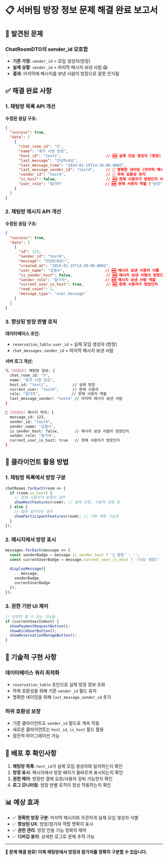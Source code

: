# 📋 서버팀 방장 정보 문제 해결 완료 보고서

## 🐛 발견된 문제

### **ChatRoomDTO의 sender_id 모호함**
- **기존 가정**: `sender_id` = 모임 생성자(방장) 
- **실제 상황**: `sender_id` = 마지막 메시지 보낸 사람 😱
- **결과**: 마지막에 메시지를 보낸 사람이 방장으로 잘못 인식됨

## ✅ 해결 완료 사항

### **1. 채팅방 목록 API 개선**

**수정된 응답 구조:**
```json
{
  "success": true,
  "data": [
    {
      "chat_room_id": "5",
      "name": "축구 시청 모임",
      "host_id": "test1",                    // 🆕 실제 모임 생성자 (방장)
      "last_message": "안녕하세요",
      "last_message_time": "2024-01-15T14:30:00.000Z",
      "last_message_sender_id": "test4",     // 🔧 명확한 네이밍 (마지막 메시지 보낸 사람)
      "sender_id": "test4",                  // 🔧 하위 호환성 유지
      "is_host": false,                      // 🆕 현재 사용자가 방장인지 여부
      "user_role": "참가자"                   // 🆕 현재 사용자 역할 ("방장" or "참가자")
    }
  ]
}
```

### **2. 채팅방 메시지 API 개선**

**수정된 응답 구조:**
```json
{
  "success": true,
  "data": [
    {
      "id": 123,
      "sender_id": "test4",
      "message": "안녕하세요!",
      "created_at": "2024-01-15T14:30:00.000Z",
      "user_name": "김철수",                  // 🆕 메시지 보낸 사용자 이름
      "is_sender_host": false,               // 🆕 메시지 보낸 사람이 방장인지
      "sender_role": "참가자",                // 🆕 메시지 보낸 사람 역할
      "current_user_is_host": true,          // 🆕 현재 사용자가 방장인지
      "read_count": 2,
      "message_type": "user_message"
    }
  ]
}
```

### **3. 향상된 방장 판별 로직**

**데이터베이스 조인:**
- `reservation_table.user_id` = 실제 모임 생성자 (방장)
- `chat_messages.sender_id` = 마지막 메시지 보낸 사람

**서버 로그 개선:**
```bash
🔍 [DEBUG] 채팅방 정보: {
  chat_room_id: "5",
  name: "축구 시청 모임",
  host_id: "test1",           // 실제 방장
  current_user: "test4",      // 현재 사용자
  role: "참가자",              // 현재 사용자 역할
  last_message_sender: "test4" // 마지막 메시지 보낸 사람
}

📝 [DEBUG] 메시지 처리: {
  message_id: 123,
  sender_id: "test4",
  sender_name: "김철수",
  is_sender_host: false,       // 메시지 보낸 사람이 방장인지
  sender_role: "참가자",
  current_user_is_host: true   // 현재 사용자가 방장인지
}
```

## 🎯 클라이언트 활용 방법

### **1. 채팅방 목록에서 방장 구분**
```typescript
chatRooms.forEach(room => {
  if (room.is_host) {
    // 현재 사용자가 방장인 경우
    showHostFeatures(room); // 결제 요청, 사용자 강퇴 등
  } else {
    // 일반 참가자인 경우
    showParticipantFeatures(room); // 기본 채팅 기능만
  }
});
```

### **2. 메시지에서 방장 표시**
```typescript
messages.forEach(message => {
  const senderBadge = message.is_sender_host ? '👑 방장' : '';
  const currentUserBadge = message.current_user_is_host ? '(나는 방장)' : '';
  
  displayMessage({
    ...message,
    senderBadge,
    currentUserBadge
  });
});
```

### **3. 권한 기반 UI 제어**
```typescript
// 방장만 할 수 있는 기능들
if (currentUserIsHost) {
  showPaymentRequestButton();
  showKickUserButton();
  showReservationManageButton();
}
```

## 🔧 기술적 구현 사항

### **데이터베이스 쿼리 최적화**
- `reservation_table` 조인으로 실제 방장 정보 조회
- 하위 호환성을 위해 기존 `sender_id` 필드 유지
- 명확한 네이밍을 위해 `last_message_sender_id` 추가

### **하위 호환성 보장**
- 기존 클라이언트도 `sender_id` 필드로 계속 작동
- 새로운 클라이언트는 `host_id`, `is_host` 필드 활용
- 점진적 마이그레이션 가능

## 🚀 배포 후 확인사항

1. **채팅방 목록**: `host_id`가 실제 모임 생성자와 일치하는지 확인
2. **방장 표시**: 메시지에서 방장 배지가 올바르게 표시되는지 확인  
3. **권한 제어**: 방장만 결제 요청/사용자 강퇴 가능한지 확인
4. **로그 모니터링**: 방장 판별 로직이 정상 작동하는지 확인

## 📊 예상 효과

- ✅ **정확한 방장 구분**: 마지막 메시지와 무관하게 실제 모임 생성자 식별
- ✅ **향상된 UX**: 방장/참가자 역할 명확히 표시
- ✅ **권한 관리**: 방장 전용 기능 정확히 제어
- ✅ **디버깅 용이**: 상세한 로그로 문제 추적 가능

---

**🎉 문제 해결 완료! 이제 채팅방에서 방장과 참가자를 정확히 구분할 수 있습니다.**
